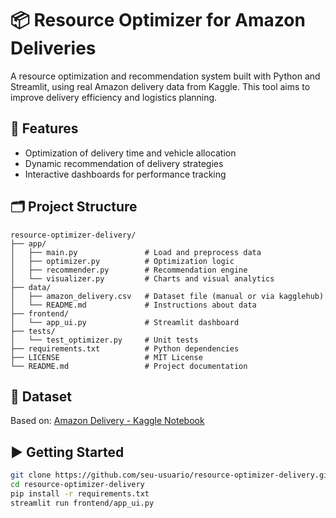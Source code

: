 # 📦 Resource Optimizer for Amazon Deliveries

A resource optimization and recommendation system built with Python and Streamlit, using real Amazon delivery data from Kaggle. This tool aims to improve delivery efficiency and logistics planning.

## 🚀 Features
- Optimization of delivery time and vehicle allocation
- Dynamic recommendation of delivery strategies
- Interactive dashboards for performance tracking

## 🗂️ Project Structure

```
resource-optimizer-delivery/
├── app/
│   ├── main.py               # Load and preprocess data
│   ├── optimizer.py          # Optimization logic
│   ├── recommender.py        # Recommendation engine
│   └── visualizer.py         # Charts and visual analytics
├── data/
│   ├── amazon_delivery.csv   # Dataset file (manual or via kagglehub)
│   └── README.md             # Instructions about data
├── frontend/
│   └── app_ui.py             # Streamlit dashboard
├── tests/
│   └── test_optimizer.py     # Unit tests
├── requirements.txt          # Python dependencies
├── LICENSE                   # MIT License
└── README.md                 # Project documentation
```

## 📁 Dataset
Based on: [Amazon Delivery - Kaggle Notebook](https://www.kaggle.com/code/fareedalianwar/amazon-delivery)

## ▶️ Getting Started
```bash
git clone https://github.com/seu-usuario/resource-optimizer-delivery.git
cd resource-optimizer-delivery
pip install -r requirements.txt
streamlit run frontend/app_ui.py

